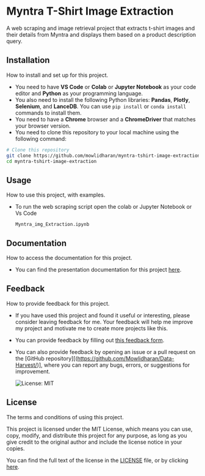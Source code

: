 # Myntra T-Shirt Image Extraction
A web scraping and image retrieval project that extracts t-shirt images and their details from Myntra and displays them based on a product description query.

## Installation
How to install and set up for this project.

- You need to have **VS Code** or **Colab** or **Jupyter Notebook** as your code editor and **Python** as your programming language.
- You also need to install the following Python libraries: **Pandas**, **Plotly**, **Selenium**, and **LanceDB**. You can use `pip install` or `conda install` commands to install them.
- You need to have a **Chrome** browser and a **ChromeDriver** that matches your browser version.
- You need to clone this repository to your local machine using the following command:

```bash
# Clone this repository
git clone https://github.com/mowlidharan/myntra-tshirt-image-extraction.git
cd myntra-tshirt-image-extraction 
```
## **Usage**
How to use this project, with examples.

 - To run the web scraping script open the colab or Jupyter Notebook or Vs Code
   ``` # open colab or vs code or Jupyter Notebook and run this file
   Myntra_img_Extraction.ipynb
   ```

## Documentation
How to access the documentation for this project. 

  -  You can find the presentation documentation for this project [here](https://github.com/Mowlidharan/Data-Harvest/blob/main/Data%20Harvest/Data_Harvest.pdf).

## Feedback

How to provide feedback for this project.

- If you have used this project and found it useful or interesting, please consider leaving feedback for me. Your feedback will help me improve my project and motivate me to create more projects like this.
- You can provide feedback by filling out [this feedback form](https://forms.gle/LgYpBx8X69gRWTJ48).
- You can also provide feedback by opening an issue or a pull request on the [GitHub repository][(https://github.com/Mowlidharan/Data-Harvest/)], where you can report any bugs, errors, or suggestions for improvement.

  ![License: MIT](https://img.shields.io/badge/License-MIT-yellow.svg)
## License

The terms and conditions of using this project.

This project is licensed under the MIT License, which means you can use, copy, modify, and distribute this project for any purpose, as long as you give credit to the original author and include the license notice in your copies.

You can find the full text of the license in the [LICENSE](./LICENSE) file, or by clicking [here](./LICENSE).
